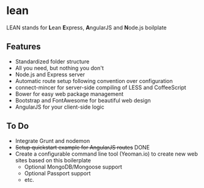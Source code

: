 lean
=====

LEAN stands for **L**ean **E**xpress, **A**ngularJS and **N**ode.js boilplate

Features
--------
* Standardized folder structure
* All you need, but nothing you don't
* Node.js and Express server
* Automatic route setup following convention over configuration
* connect-mincer for server-side compiling of LESS and CoffeeScript
* Bower for easy web package management
* Bootstrap and FontAwesome for beautiful web design
* AngularJS for your client-side logic

To Do
-----
* Integrate Grunt and nodemon
* ~~Setup quickstart example for AngularJS routes~~ DONE
* Create a configurable command line tool (Yeoman.io) to create new web sites based on this boilerplate
  * Optional MongoDB/Mongoose support
  * Optional Passport support
  * etc.
